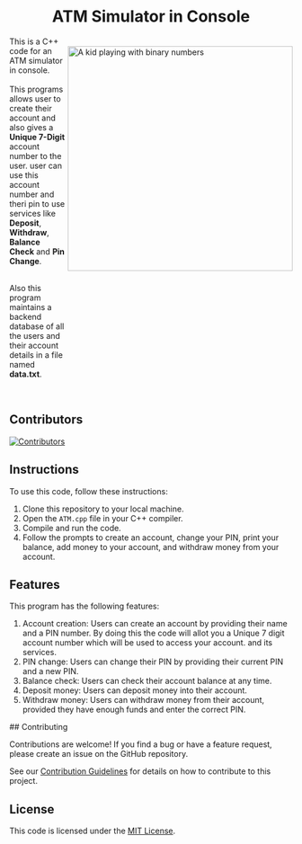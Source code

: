 <h1 align="middle">ATM Simulator in Console <br></h1>

<div style="display:flex;">  <div style="flex:1;">This is a C++ code for an ATM simulator in console.
<br><br>This programs allows user to create their account and also gives a <b>Unique 7-Digit</b> account number to the user. user can use this account number and theri pin to use services like <b>Deposit</b>, <b>Withdraw</b>, <b>Balance Check</b> and <b>Pin Change</b>.<br><br>

Also this program maintains a backend database of all the users and their account details in a file named <b>data.txt</b>.<br><br>
 </div>  
<div style="flex:1;"><br>    
<img src="https://media.discordapp.net/attachments/990816819654852648/1089277246210060348/Kunal._.S_kid_using_atm_in_laptop__640_by_320_pixels__realistic_27630533-0ddc-4208-b657-c41fa89a9d3c.png?width=498&height=498" alt="A kid playing with binary numbers" align="right" width=400>  </div></div>

## Contributors
[![Contributors](https://contrib.rocks/image?repo=kunalshah017/ATM-Simulator)](https://github.com/kunalshah017/ATM-Simulator/graphs/contributors)

## Instructions

To use this code, follow these instructions:

1. Clone this repository to your local machine.
2. Open the `ATM.cpp` file in your C++ compiler.
3. Compile and run the code.
4. Follow the prompts to create an account, change your PIN, print your balance, add money to your account, and withdraw money from your account.

## Features 

This program has the following features:

<ol>
<li>Account creation: Users can create an account by providing their name and a PIN number. By doing this the code will allot you a Unique 7 digit account number which will be used to access your account. and its services.
</li>
<li>
PIN change: Users can change their PIN by providing their current PIN and a new PIN.
</li>
<li>
Balance check: Users can check their account balance at any time.
</li>
<li>
Deposit money: Users can deposit money into their account.
</li>
<li>
Withdraw money: Users can withdraw money from their account, provided they have enough funds and enter the correct PIN.
</li>
</ol>
## Contributing 

Contributions are welcome! If you find a bug or have a feature request, please create an issue on the GitHub repository.

See our [Contribution Guidelines](./CONTRIBUTING.md) for details on how to contribute to this project.


## License

This code is licensed under the [MIT License](https://opensource.org/licenses/MIT).
